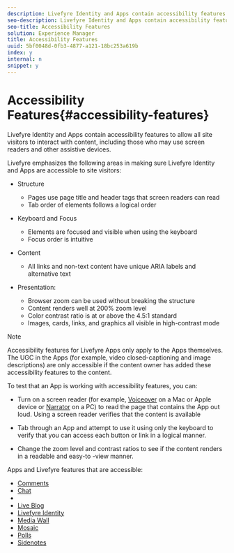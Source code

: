 ```yaml
---
description: Livefyre Identity and Apps contain accessibility features to allow all site visitors to interact with content, including those who may use screen readers and other assistive devices.
seo-description: Livefyre Identity and Apps contain accessibility features to allow all site visitors to interact with content, including those who may use screen readers and other assistive devices.
seo-title: Accessibility Features
solution: Experience Manager
title: Accessibility Features
uuid: 5bf0048d-0fb3-4877-a121-18bc253a619b
index: y
internal: n
snippet: y
---
```


# Accessibility Features{#accessibility-features}

Livefyre Identity and Apps contain accessibility features to allow all site visitors to interact with content, including those who may use screen readers and other assistive devices.

Livefyre emphasizes the following areas in making sure Livefyre Identity and Apps are accessible to site visitors:

* Structure

    * Pages use page title and header tags that screen readers can read
    * Tab order of elements follows a logical order

* Keyboard and Focus

    * Elements are focused and visible when using the keyboard
    * Focus order is intuitive

* Content

    * All links and non-text content have unique ARIA labels and alternative text

* Presentation:

    * Browser zoom can be used without breaking the structure
    * Content renders well at 200% zoom level
    * Color contrast ratio is at or above the 4.5:1 standard
    * Images, cards, links, and graphics all visible in high-contrast mode

>[!NOTE]
>
>Accessibility features for Livefyre Apps only apply to the Apps themselves. The UGC in the Apps (for example, video closed-captioning and image descriptions) are only accessible if the content owner has added these accessibility features to the content.

To test that an App is working with accessibility features, you can:

* Turn on a screen reader (for example, [Voiceover](https://www.apple.com/accessibility/mac/vision/) on a Mac or Apple device or [Narrator](https://www.microsoft.com/en-us/accessibility/windows) on a PC) to read the page that contains the App out loud. Using a screen reader verifies that the content is available 

* Tab through an App and attempt to use it using only the keyboard to verify that you can access each button or link in a logical manner.
* Change the zoom level and contrast ratios to see if the content renders in a readable and easy-to -view manner.

Apps and Livefyre features that are accessible:

* [Comments](c_comments_app.md#c_comments_app) 
* [Chat](c-chat-app/c-chat-app.md#c_chat_app) 
* [](c-filmstrip-app/c-filmstrip-app.md#concept_jpc_n2j_jbb)
* [Live Blog](c-liveblog-app/c-liveblog-app.md#c_liveblog_app) 
* [Livefyre Identity](c_about_identity_integration.md#t_about_identity_integration) 
* [Media Wall](c-media-wall-app/c-media-wall-app.md#c_media_wall_app) 
* [Mosaic](c-mosaic-app/c-mosaic-app.md#c_mosaic_app) 
* [Polls](c-polls-app/c-polls-app.md#c_polls_app) 
* [Sidenotes](c-sidenotes-app/c-sidenotes-app.md#c_sidenotes_app)

